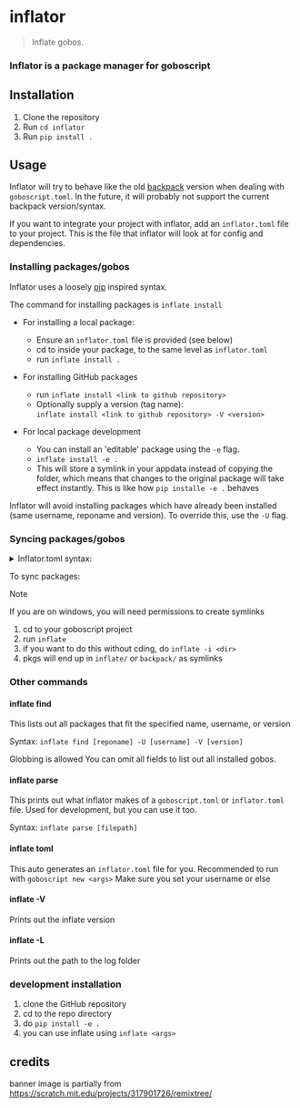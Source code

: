 # inflator

> Inflate gobos.

### Inflator is a package manager for goboscript

## Installation

1. Clone the repository
2. Run `cd inflator`
3. Run `pip install .`

## Usage

Inflator will try to behave like the old [backpack](https://github.com/aspizu/backpack) version when dealing
with `goboscript.toml`.
In the future, it will probably not support the current backpack version/syntax.

If you want to integrate your project with inflator, add an `inflator.toml` file to your project.
This is the file that inflator will look at for config and dependencies.

### Installing packages/gobos

Inflator uses a loosely [pip](https://github.com/pypa/pip) inspired syntax.

The command for installing packages is  `inflate install`

- For installing a local package:
    - Ensure an `inflator.toml` file is provided (see below)
    - cd to inside your package, to the same level as `inflator.toml`
    - run `inflate install .`

- For installing GitHub packages
    - run `inflate install <link to github repository>`
    - Optionally supply a version (tag name):<br>
      `inflate install <link to github repository> -V <version>`

- For local package development
    - You can install an 'editable' package using the `-e` flag.
    - `inflate install -e .`
    - This will store a symlink in your appdata instead of copying the folder, which means that changes to the original
      package will take effect instantly. This is like how `pip installe -e .` behaves

Inflator will avoid installing packages which have already been installed (same username, reponame and version).
To override this, use the `-U` flag.

### Syncing packages/gobos

<details><summary>
Inflator.toml syntax:
</summary>

```toml
# These 3 are used for local installating of a package.
# They are only needed if you are making your own package.
# `username` is only needed to keep locally installed packages linked to a specific user.
# But it is recommended to always include your username here
name = "<name of your package, e.g. 'projectenv'>"
version = "<version string, e.g. v0.0.0>"
username = "<Your username, e.g. FAReTek1>"

[dependencies]
# This is used by any project that has dependencies
# Use a package by relative path
vec2 = "../vec2"

# use an existing installed package
# WARNING: This will NOT work with inflate install!
# This assumes that you have already INSTALLED a package named `quat`
# e.g. from GitHub, or locally
quat = "quat"

# Use a GitHub repository
geo2d = "https://github.com/FAReTek1/geo2d"

# Use a GitHub repository with a version.
# Version numbers also work with globbing
geo2d_v7 = ["https://github.com/FAReTek1/geo2d", "v*.*.7"]

# Use an INSTALLED package with a version
# These version nums can also be globbed
penv-inf = ["projectenv-inflated", "v0.0.2"]

# Use an INSTALLED package with a version and specify a username
penv-inf = ["projectenv-inflated", "v0.0.2", "faretek1"]
```

If you are creating a package, do not include dependencies which rely on something already being installed
(because inflator will try to evaluate them when trying to install your package, and will not be able to find their
source)

</details>

To sync packages:
> [!NOTE]
> If you are on windows, you will need permissions to create symlinks

1. cd to your goboscript project
2. run `inflate`
3. if you want to do this without cding, do `inflate -i <dir>`
4. pkgs will end up in `inflate/` or `backpack/` as symlinks

### Other commands
#### inflate find
This lists out all packages that fit the specified name, username, or version

Syntax:
`inflate find [reponame] -U [username] -V [version]`

Globbing is allowed
You can omit all fields to list out all installed gobos.

#### inflate parse
This prints out what inflator makes of a `goboscript.toml` or `inflator.toml` file.
Used for development, but you can use it too.

Syntax:
`inflate parse [filepath]`

#### inflate toml
This auto generates an `inflator.toml` file for you.
Recommended to run with `goboscript new <args>`
Make sure you set your username or else

#### inflate -V
Prints out the inflate version

#### inflate -L
Prints out the path to the log folder

### development installation

1. clone the GitHub repository
2. cd to the repo directory
3. do `pip install -e .`
4. you can use inflate using `inflate <args>`

## credits

banner image is partially from https://scratch.mit.edu/projects/317901726/remixtree/
